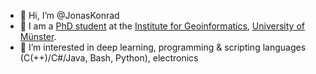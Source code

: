 - 👋 Hi, I’m @JonasKonrad
- 🤖 I am a [PhD student](http://konrad.staff.ifgi.de/) at the [Institute for Geoinformatics](https://www.uni-muenster.de/Geoinformatics/en/index.html), [University of Münster](https://www.uni-muenster.de/en/).
- 👀 I’m interested in deep learning, programming & scripting languages (C(++)/C#/Java, Bash, Python), electronics
